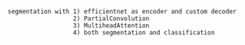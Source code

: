     segmentation with 1) efficientnet as encoder and custom decoder
                      2) PartialConvolution
                      3) MultiheadAttention
                      4) both segmentation and classification
